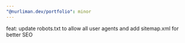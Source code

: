 ```yaml
---
"@nurliman.dev/portfolio": minor
---
```


feat: update robots.txt to allow all user agents and add sitemap.xml for better SEO
